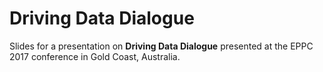 # Driving Data Dialogue

Slides for a presentation on **Driving Data Dialogue** presented at the EPPC 2017 conference in Gold Coast, Australia. 
